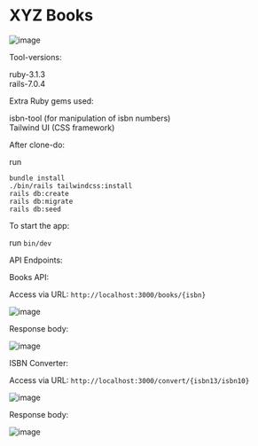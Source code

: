 # XYZ Books

![image](https://user-images.githubusercontent.com/80822041/209921463-8415d5f8-e844-4707-bca8-af1f56bca873.png)

Tool-versions:

ruby-3.1.3 <br>
rails-7.0.4

Extra Ruby gems used:

isbn-tool (for manipulation of isbn numbers) <br>
Tailwind UI (CSS framework)

After clone-do:

run

```bundle install``` <br>
```./bin/rails tailwindcss:install``` <br>
```rails db:create``` <br>
```rails db:migrate``` <br>
```rails db:seed```

To start the app:

run ```bin/dev```

API Endpoints:

Books API:

Access via URL: ```http://localhost:3000/books/{isbn}```

![image](https://user-images.githubusercontent.com/80822041/209923477-26314e8e-3532-48a8-bcf6-fa59bc470977.png)

Response body:

![image](https://user-images.githubusercontent.com/80822041/209923434-e4e9cc8a-5642-4f39-8216-95c03d518688.png)

ISBN Converter:

Access via URL: ```http://localhost:3000/convert/{isbn13/isbn10}```

![image](https://user-images.githubusercontent.com/80822041/209923631-2241357a-9940-4ef6-b2bb-c1327eff75f5.png)

Response body:

![image](https://user-images.githubusercontent.com/80822041/209923695-42d1cf10-2b62-4c25-92ba-ffdaf698f3c2.png)


